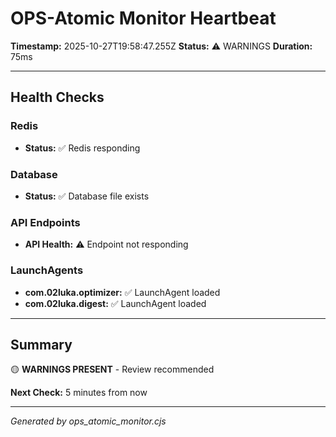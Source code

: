 # OPS-Atomic Monitor Heartbeat

**Timestamp:** 2025-10-27T19:58:47.255Z
**Status:** ⚠️  WARNINGS
**Duration:** 75ms

---

## Health Checks

### Redis

- **Status:** ✅ Redis responding

### Database

- **Status:** ✅ Database file exists

### API Endpoints

- **API Health:** ⚠️ Endpoint not responding

### LaunchAgents

- **com.02luka.optimizer:** ✅ LaunchAgent loaded
- **com.02luka.digest:** ✅ LaunchAgent loaded

---

## Summary

🟡 **WARNINGS PRESENT** - Review recommended

**Next Check:** 5 minutes from now

---

*Generated by ops_atomic_monitor.cjs*
